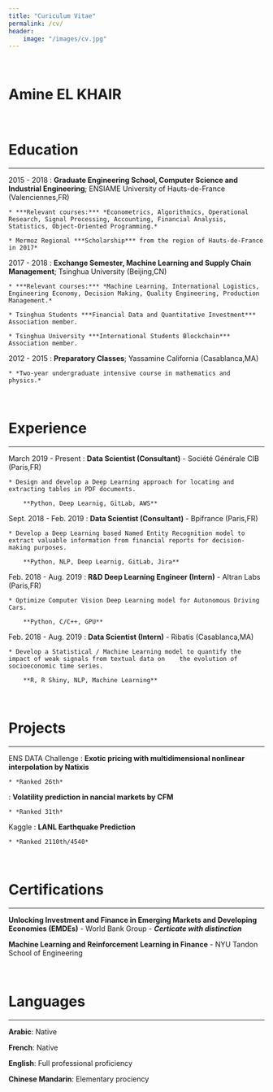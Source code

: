 ```yaml
---
title: "Curiculum Vitae"
permalink: /cv/
header:
    image: "/images/cv.jpg"
---
```


<br/>

Amine EL KHAIR
============

<br/>

# Education
---------

2015 - 2018
:   **Graduate Engineering School, Computer Science and Industrial Engineering**; ENSIAME University of Hauts-de-France (Valenciennes,FR)

    * ***Relevant courses:*** *Econometrics, Algorithmics, Operational Research, Signal Processing, Accounting, Financial Analysis, Statistics, Object-Oriented Programming.*
    
    * Mermoz Regional ***Scholarship*** from the region of Hauts-de-France in 2017*

2017 - 2018
:   **Exchange Semester, Machine Learning and Supply Chain Management**; Tsinghua University (Beijing,CN)

	* ***Relevant courses:*** *Machine Learning, International Logistics, Engineering Economy, Decision Making, Quality Engineering, Production Management.*
	
    * Tsinghua Students ***Financial Data and Quantitative Investment*** Association member.

    * Tsinghua University ***International Students Blockchain*** Association member.

2012 - 2015
:   **Preparatory Classes**; Yassamine California (Casablanca,MA)

	* *Two-year undergraduate intensive course in mathematics and physics.*

<br/>

# Experience
----------

March 2019 - Present
:   **Data Scientist (Consultant)** - Société Générale CIB (Paris,FR)

    * Design and develop a Deep Learning approach for locating and extracting tables in PDF documents.
    
	    **Python, Deep Learnig, GitLab, AWS**

Sept. 2018 - Feb. 2019
:   **Data Scientist (Consultant)** - Bpifrance (Paris,FR)

    * Develop a Deep Learning based Named Entity Recognition model to extract valuable information from financial reports for decision-making purposes.
    
	    **Python, NLP, Deep Learnig, GitLab, Jira**

Feb. 2018 - Aug. 2019
:   **R&D Deep Learning Engineer (Intern)** - Altran Labs (Paris,FR)

    * Optimize Computer Vision Deep Learning model for Autonomous Driving Cars.
    
	    **Python, C/C++, GPU**
	    
Feb. 2018 - Aug. 2019
:   **Data Scientist (Intern)** - Ribatis (Casablanca,MA)

    * Develop a Statistical / Machine Learning model to quantify the impact of weak signals from textual data on	the evolution of socioeconomic time series.
    
	    **R, R Shiny, NLP, Machine Learning**

<br/>

# Projects
----------

ENS DATA Challenge
:   **Exotic pricing with multidimensional nonlinear interpolation by Natixis**

    * *Ranked 26th*
:   **Volatility prediction in nancial markets by CFM**

    * *Ranked 31th*

Kaggle
:   **LANL Earthquake Prediction**

    * *Ranked 2110th/4540*

<br/>

# Certifications
----------

**Unlocking Investment and Finance in Emerging Markets and Developing Economies (EMDEs)** - World Bank Group  - ***Certicate with distinction***

**Machine Learning and Reinforcement Learning in Finance** - NYU Tandon School of Engineering

<br/>

# Languages
----------

**Arabic**: Native

**French**: Native

**English**: Full professional proficiency

**Chinese Mandarin**: Elementary prociency
